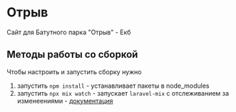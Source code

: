 # Отрыв

Сайт для Батутного парка "Отрыв" - Екб

## Методы работы со сборкой

Чтобы настроить и запустить сборку нужно

1. запустить ```npm install``` - устанавливает пакеты в node_modules
2. запустить ```npx mix watch``` - запускает ```laravel-mix``` с отслеживанием за изменеениями - [документация](https://laravel-mix.com/)